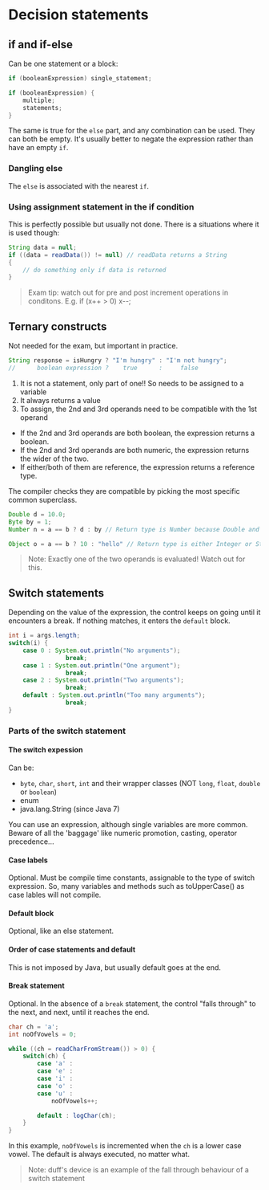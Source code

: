 # Decision statements

## if and if-else

Can be one statement or a block:

```java
if (booleanExpression) single_statement;

if (booleanExpression) {
	multiple;
	statements;
}
```

The same is true for the `else` part, and any combination can be used.
They can both be empty.
It's usually better to negate the expression rather than have an empty `if`.

### Dangling else

The `else` is associated with the nearest `if`.

### Using assignment statement in the if condition

This is perfectly possible but usually not done. There is a situations where it is used though:

```java
String data = null;
if ((data = readData()) != null) // readData returns a String
{
	// do something only if data is returned
}
```

> Exam tip: watch out for pre and post increment operations in conditons.
> E.g. if (x++ > 0) x--;

## Ternary constructs

Not needed for the exam, but important in practice.

```java
String response = isHungry ? "I'm hungry" : "I'm not hungry";
//		boolean expression ? 	true	  : 	false
```

1. It is not a statement, only part of one!! So needs to be assigned to a variable
2. It always returns a value
3. To assign, the 2nd and 3rd operands need to be compatible with the 1st operand

- If the 2nd and 3rd operands are both boolean, the expression returns a boolean.
- If the 2nd and 3rd operands are both numeric, the expression returns the wider of the two.
- If either/both of them are reference, the expression returns a reference type.

The compiler checks they are compatible by picking the most specific common superclass.

```java
Double d = 10.0;
Byte by = 1;
Number n = a == b ? d : by // Return type is Number because Double and Byte are both Number

Object o = a == b ? 10 : "hello" // Return type is either Integer or String, so Object is used
```

> Note: Exactly one of the two operands is evaluated! Watch out for this.

## Switch statements

Depending on the value of the expression, the control keeps on going until it encounters a break. If nothing matches, it enters the `default` block.

```java
int i = args.length;
switch(i) {
	case 0 : System.out.println("No arguments");
				break;
	case 1 : System.out.println("One argument");
				break;
	case 2 : System.out.println("Two arguments");
				break;
	default : System.out.println("Too many arguments");
				break;
}
```

### Parts of the switch statement

#### The switch expession

Can be:

- `byte`, `char`, `short`, `int` and their wrapper classes (NOT `long`, `float`, `double` or `boolean`)
- enum
- java.lang.String (since Java 7)

You can use an expression, although single variables are more common. Beware of all the 'baggage' like numeric promotion, casting, operator precedence...

#### Case labels

Optional.
Must be compile time constants, assignable to the type of switch expression.
So, many variables and methods such as toUpperCase() as case lables will not compile.

#### Default block

Optional, like an else statement.

#### Order of case statements and default

This is not imposed by Java, but usually default goes at the end.

#### Break statement

Optional. In the absence of a `break` statement, the control "falls through" to the next, and next, until it reaches the end.

```java
char ch = 'a';
int noOfVowels = 0;

while ((ch = readCharFromStream()) > 0) {
	switch(ch) {
		case 'a' :
		case 'e' :
		case 'i' :
		case 'o' :
		case 'u' :
			noOfVowels++;

		default : logChar(ch);
	}
}
```

In this example, `noOfVowels` is incremented when the `ch` is a lower case vowel. The default is always executed, no matter what.

> Note: duff's device is an example of the fall through behaviour of a switch statement
